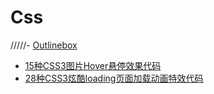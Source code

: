 
# Css
/////- [Outlinebox](https://lee981265.github.io/Css/Outlinebox_Jack8-13/)
- [15种CSS3图片Hover悬停效果代码](https://lee981265.github.io/Css/15种CSS3图片Hover悬停效果代码/)
- [28种CSS3炫酷loading页面加载动画特效代码](https://lee981265.github.io/Css/28种CSS3炫酷loading页面加载动画特效代码)
